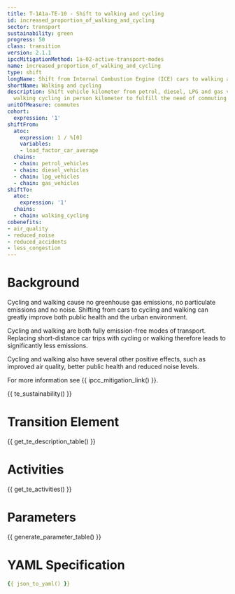 ```yaml
---
title: T-1A1a-TE-10 - Shift to walking and cycling
id: increased_proportion_of_walking_and_cycling
sector: transport
sustainability: green
progress: 50
class: transition
version: 2.1.1
ipccMitigationMethod: 1a-02-active-transport-modes
name: increased_proportion_of_walking_and_cycling
type: shift
longName: Shift from Internal Combustion Engine (ICE) cars to walking and cycling.
shortName: Walking and cycling
description: Shift vehicle kilometer from petrol, diesel, LPG and gas vehicles to
  walking cycling in person kilometer to fulfill the need of commuting
unitOfMeasure: commutes
cohort:
  expression: '1'
shiftFrom:
  atoc:
    expression: 1 / %[0]
    variables:
    - load_factor_car_average
  chains:
  - chain: petrol_vehicles
  - chain: diesel_vehicles
  - chain: lpg_vehicles
  - chain: gas_vehicles
shiftTo:
  atoc:
    expression: '1'
  chains:
  - chain: walking_cycling
cobenefits:
- air_quality
- reduced_noise
- reduced_accidents
- less_congestion
---
```

#  Background


Cycling and walking cause no greenhouse gas emissions, no particulate emissions and no noise. Shifting from cars to cycling and walking can greatly improve both public health and the urban environment.

Cycling and walking are both fully emission-free modes of transport. Replacing short-distance car trips with cycling or walking therefore leads to significantly less emissions.

Cycling and walking also have several other positive effects, such as improved air quality, better public health and reduced noise levels.

For more information see {{ ipcc_mitigation_link() }}.

{{ te_sustainability() }}

# Transition Element


{{ get_te_description_table() }}



# Activities

{{ get_te_activities() }}


# Parameters

{{ generate_parameter_table() }}


# YAML Specification

```yaml
{{ json_to_yaml() }}
```
